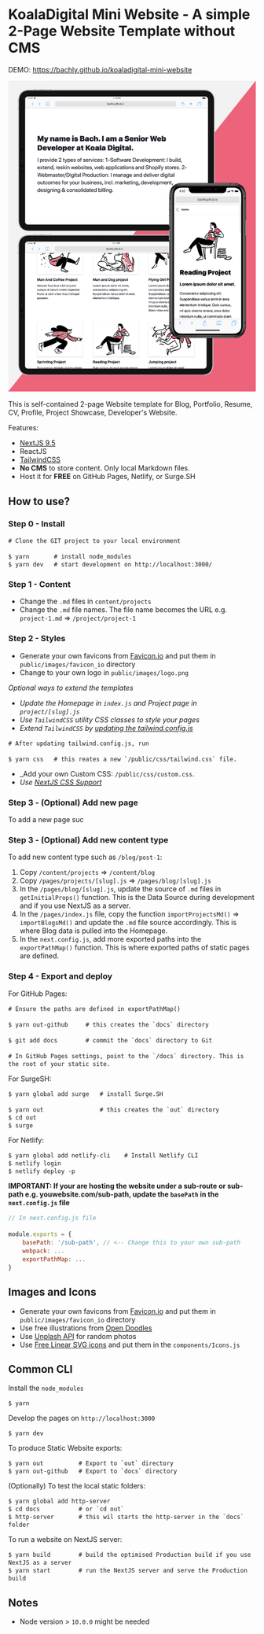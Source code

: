 # KoalaDigital Mini Website - A simple 2-Page Website Template without CMS

DEMO: https://bachly.github.io/koaladigital-mini-website

![alt text](./__README/screen.png)

This is self-contained 2-page Website template for Blog, Portfolio, Resume, CV, Profile, Project Showcase, Developer's Website.

Features:

- [NextJS 9.5](https://nextjs.org/docs/basic-features/pages)
- ReactJS
- [TailwindCSS](https://tailwindcss.com/docs)
- **No CMS** to store content. Only local Markdown files.
- Host it for **FREE** on GitHub Pages, Netlify, or Surge.SH

## How to use?

### Step 0 - Install

```shell
# Clone the GIT project to your local environment

$ yarn       # install node_modules
$ yarn dev   # start development on http://localhost:3000/
```

### Step 1 - Content

- Change the `.md` files in `content/projects`
- Change the `.md` file names. The file name becomes the URL e.g. `project-1.md` => `/project/project-1`

### Step 2 - Styles

- Generate your own favicons from [Favicon.io](https://favicon.io/) and put them in `public/images/favicon_io` directory
- Change to your own logo in `public/images/logo.png`

_Optional ways to extend the templates_

- _Update the Homepage in `index.js` and Project page in `project/[slug].js`_
- _Use `TailwindCSS` utility CSS classes to style your pages_
- _Extend `TailwindCSS` by [updating the tailwind.config.js](https://tailwindcss.com/docs/configuration)_

```shell
# After updating tailwind.config.js, run

$ yarn css   # this reates a new `/public/css/tailwind.css` file.
```

- \_Add your own Custom CSS: `/public/css/custom.css`.
- _Use [NextJS CSS Support](https://nextjs.org/docs/basic-features/built-in-css-support)_

### Step 3 - (Optional) Add new page

To add a new page suc

### Step 3 - (Optional) Add new content type

To add new content type such as `/blog/post-1`:

1. Copy `/content/projects` => `/content/blog`
1. Copy `/pages/projects/[slug].js` => `/pages/blog/[slug].js`
1. In the `/pages/blog/[slug].js`, update the source of `.md` files in `getInitialProps()` function. This is the Data Source during development and if you use NextJS as a server.
1. In the `/pages/index.js` file, copy the function `importProjectsMd()` => `importBlogsMd()` and update the `.md` file source accordingly. This is where Blog data is pulled into the Homepage.
1. In the `next.config.js`, add more exported paths into the `exportPathMap()` function. This is where exported paths of static pages are defined.

### Step 4 - Export and deploy

For GitHub Pages:

```shell
# Ensure the paths are defined in exportPathMap()

$ yarn out-github     # this creates the `docs` directory

$ git add docs        # commit the `docs` directory to Git

# In GitHub Pages settings, point to the `/docs` directory. This is the root of your static site.
```

For SurgeSH:

```shell
$ yarn global add surge   # install Surge.SH

$ yarn out                # this creates the `out` directory
$ cd out
$ surge
```

For Netlify:

```shell
$ yarn global add netlify-cli    # Install Netlify CLI
$ netlify login
$ netlify deploy -p
```

**IMPORTANT: If your are hosting the website under a sub-route or sub-path e.g. youwebsite.com/sub-path, update the `basePath` in the `next.config.js` file**

```javascript
// In next.config.js file

module.exports = {
    basePath: '/sub-path', // <-- Change this to your own sub-path
    webpack: ...
    exportPathMap: ...
}
```

## Images and Icons

- Generate your own favicons from [Favicon.io](https://favicon.io/) and put them in `public/images/favicon_io` directory
- Use free illustrations from [Open Doodles](https://www.opendoodles.com/)
- Use [Unplash API](https://source.unsplash.com/1500x1000/?nature,water) for random photos
- Use [Free Linear SVG icons](https://linearicons.com/free) and put them in the `components/Icons.js`

## Common CLI

Install the `node_modules`

```shell
$ yarn
```

Develop the pages on `http://localhost:3000`

```shell
$ yarn dev
```

To produce Static Website exports:

```shell
$ yarn out          # Export to `out` directory
$ yarn out-github   # Export to `docs` directory
```

(Optionally) To test the local static folders:

```shell
$ yarn global add http-server
$ cd docs           # or `cd out`
$ http-server       # this wil starts the http-server in the `docs` folder
```

To run a website on NextJS server:

```shell
$ yarn build        # build the optimised Production build if you use NextJS as a server
$ yarn start        # run the NextJS server and serve the Production build
```

## Notes

- Node version > `10.0.0` might be needed
